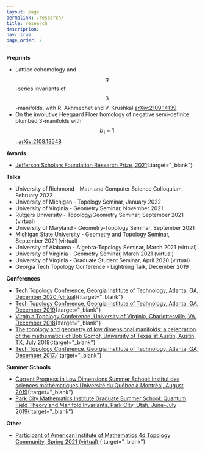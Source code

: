 ```yaml
---
layout: page
permalink: /research/
title: research
description:
nav: true
page_order: 2
---
```


**Preprints**
- Lattice cohomology and $$q$$-series invariants of $$3$$-manifolds, with
R. Akhmechet and V. Krushkal [arXiv:2109.14139](https://arxiv.org/abs/2109.14139)
- On the involutive Heegaard Floer homology of negative semi-definite plumbed 3-manifolds with $$b_{1}=1$$. [arXiv:2108.13548](https://arxiv.org/abs/2108.13548)

**Awards**
- [Jefferson Scholars Foundation Research Prize, 2021](https://www.jeffersonscholars.org){:target="_blank"}

**Talks**
- University of Richmond - Math and Computer Science Colloquium, February 2022
- University of Michigan - Topology Seminar, January 2022
- University of Virginia - Geometry Seminar, November 2021
- Rutgers University - Topology/Geometry Seminar, September 2021 (virtual)
- University of Maryland - Geometry-Topology Seminar, September 2021
- Michigan State University - Geometry and Topology Seminar, September 2021 (virtual)
- University of Alabama - Algebra-Topology Seminar, March 2021 (virtual)
- University of Virginia - Geometry Seminar, March 2021 (virtual)
- University of Virginia - Graduate Student Seminar, April 2020 (virtual)
- Georgia Tech Topology Conference - Lightning Talk, December 2019

**Conferences**
- [Tech Topology Conference, Georgia Institute of Technology, Atlanta,
GA, December 2020 (virtual)](https://etnyre.math.gatech.edu/TechTopology/2020/){:target="_blank"}
- [Tech Topology Conference, Georgia Institute of Technology, Atlanta, GA,
December 2019](https://etnyre.math.gatech.edu/TechTopology/2019/index.html){:target="_blank"}
- [Virginia Topology Conference, University of Virginia, Charlottesville, VA,
December 2018](https://math.virginia.edu/geomtop/conferences/){:target="_blank"}
- [The topology and geometry of low dimensional manifolds: a celebration of the
mathematics of Bob Gompf, University of Texas at Austin, Austin, TX, July 2018](https://web.ma.utexas.edu/conferences/gompf/?){:target="_blank"}
- [Tech Topology Conference, Georgia Institute of Technology, Atlanta, GA,
December 2017.](https://etnyre.math.gatech.edu/TechTopology/2017/index.html){:target="_blank"}

**Summer Schools**
- [Current Progress in Low Dimensions Summer School: Institut des sciences
mathématiques Université du Québec à Montréal, August 2019](http://ism.uqam.ca/Low-dimensions/en/index.html){:target="_blank"}
- [Park City Mathematics Institute Graduate Summer School: Quantum Field Theory
and Manifold Invariants, Park City, Utah, June-July 2019](https://www.ias.edu/pcmi/gss2019){:target="_blank"}

**Other**
- [Participant of American Institute of Mathematics 4d Topology Community,
Spring 2021 (virtual) ](https://aimath.org/programs/researchcommunities/4dtopology/){:target="_blank"}
